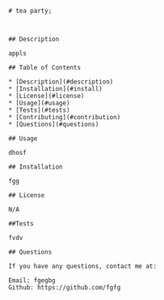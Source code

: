 
        # tea party;

         

        ## Description

        appls

        ## Table of Contents
        
        * [Description](#description)
        * [Installation](#install)
        * [License](#license)
        * [Usage](#usage)
        * [Tests](#tests)
        * [Contributing](#contribution)
        * [Questions](#questions)

        ## Usage

        dhosf

        ## Installation

        fgg

        ## License

        N/A

        ##Tests

        fvdv

        ## Questions

        If you have any questions, contact me at:

        Email: fgegbg
        Github: https://github.com/fgfg
        